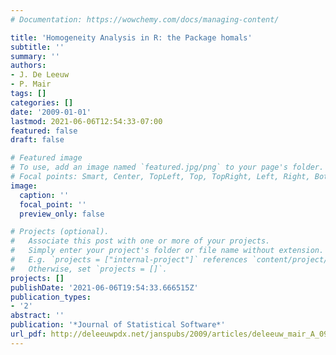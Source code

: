 ```yaml
---
# Documentation: https://wowchemy.com/docs/managing-content/

title: 'Homogeneity Analysis in R: the Package homals'
subtitle: ''
summary: ''
authors:
- J. De Leeuw
- P. Mair
tags: []
categories: []
date: '2009-01-01'
lastmod: 2021-06-06T12:54:33-07:00
featured: false
draft: false

# Featured image
# To use, add an image named `featured.jpg/png` to your page's folder.
# Focal points: Smart, Center, TopLeft, Top, TopRight, Left, Right, BottomLeft, Bottom, BottomRight.
image:
  caption: ''
  focal_point: ''
  preview_only: false

# Projects (optional).
#   Associate this post with one or more of your projects.
#   Simply enter your project's folder or file name without extension.
#   E.g. `projects = ["internal-project"]` references `content/project/deep-learning/index.md`.
#   Otherwise, set `projects = []`.
projects: []
publishDate: '2021-06-06T19:54:33.666515Z'
publication_types:
- '2'
abstract: ''
publication: '*Journal of Statistical Software*'
url_pdf: http://deleeuwpdx.net/janspubs/2009/articles/deleeuw_mair_A_09a.pdf
---
```

